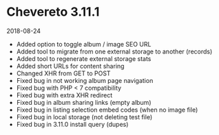 # Chevereto 3.11.1

2018-08-24

- Added option to toggle album / image SEO URL
- Added tool to migrate from one external storage to another (records)
- Added tool to regenerate external storage stats
- Added short URLs for content sharing
- Changed XHR from GET to POST
- Fixed bug in not working album page navigation
- Fixed bug with PHP < 7 compatibility
- Fixed bug with extra XHR redirect
- Fixed bug in album sharing links (empty album)
- Fixed bug in listing selection embed codes (when no image file)
- Fixed bug in local storage (not deleting test file)
- Fixed bug in 3.11.0 install query (dupes)
